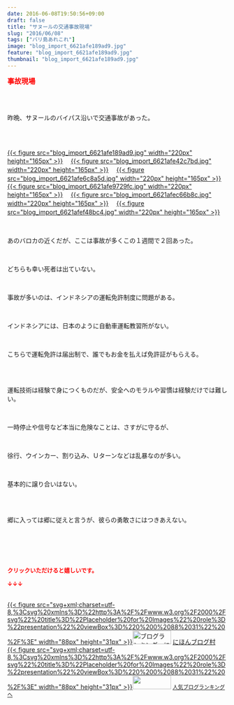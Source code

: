 ```yaml
---
date: 2016-06-08T19:50:56+09:00
draft: false
title: "サヌールの交通事故現場"
slug: "2016/06/08"
tags: ["バリ島あれこれ"]
image: "blog_import_6621afe189ad9.jpg"
feature: "blog_import_6621afe189ad9.jpg"
thumbnail: "blog_import_6621afe189ad9.jpg"
---
```

<p><font color="#ff0000" size="3"><strong>事故現場</strong></font></p><br/><br/><p>昨晩、サヌールのバイパス沿いで交通事故があった。</p><br/><p><br/><a href="blog_import_6621afe2c39de.jpg">{{< figure src="blog_import_6621afe189ad9.jpg" width="220px" height="165px" >}}</a> 　<a href="blog_import_6621afe56d764.jpg">{{< figure src="blog_import_6621afe42c7bd.jpg" width="220px" height="165px" >}}</a> 　<a href="blog_import_6621afe814b09.jpg">{{< figure src="blog_import_6621afe6c8a5d.jpg" width="220px" height="165px" >}}</a> 　<a href="blog_import_6621afeab3a18.jpg">{{< figure src="blog_import_6621afe9729fc.jpg" width="220px" height="165px" >}}</a> 　<a href="blog_import_6621afedd7ae1.jpg">{{< figure src="blog_import_6621afec66b8c.jpg" width="220px" height="165px" >}}</a> 　<a href="blog_import_6621aff07f867.jpg">{{< figure src="blog_import_6621afef48bc4.jpg" width="220px" height="165px" >}}</a> 　<br/></p><br/><p>あのバロカの近くだが、ここは事故が多くこの１週間で２回あった。</p><br/><p>どちらも幸い死者は出ていない。</p><br/><p>事故が多いのは、インドネシアの運転免許制度に問題がある。</p><br/><p>インドネシアには、日本のように自動車運転教習所がない。</p><br/><p>こちらで運転免許は届出制で、誰でもお金を払えば免許証がもらえる。</p><br/><br/><p>運転技術は経験で身につくものだが、安全へのモラルや習慣は経験だけでは難しい。</p><br/><p>一時停止や信号など本当に危険なことは、さすがに守るが、</p><br/><p>徐行、ウインカー、割り込み、Ｕターンなどは乱暴なのが多い。</p><br/><p>基本的に譲り合いはない。</p><br/><br/><p>郷に入っては郷に従えと言うが、彼らの勇敢さにはつきあえない。</p><br/><br/><br/><br/><p><font color="#ff0000" size="2"><strong>クリックいただけると嬉しいです。<br/></strong></font></p><p><font color="#ff0000" size="2"><strong>↓↓↓</strong></font></p><p><br/><a href="http://www.blogmura.com/ranking.html" target="_blank">{{< figure src="svg+xml;charset=utf-8,%3Csvg%20xmlns%3D%22http%3A%2F%2Fwww.w3.org%2F2000%2Fsvg%22%20title%3D%22Placeholder%20for%20Images%22%20role%3D%22presentation%22%20viewBox%3D%220%200%2088%2031%22%20%2F%3E" width="88px" height="31px" >}}<noscript><img border="0" alt="ブログランキング・にほんブログ村へ" src="https://img-proxy.blog-video.jp/images?url=http%3A%2F%2Fwww.blogmura.com%2Fimg%2Fwww88_31.gif" width="88" height="31"></noscript></a> <a href="http://www.blogmura.com/ranking.html" target="_blank">にほんブログ村</a> <br/><a title="人気ブログランキングへ" href="link.php?1804582">{{< figure src="svg+xml;charset=utf-8,%3Csvg%20xmlns%3D%22http%3A%2F%2Fwww.w3.org%2F2000%2Fsvg%22%20title%3D%22Placeholder%20for%20Images%22%20role%3D%22presentation%22%20viewBox%3D%220%200%2088%2031%22%20%2F%3E" width="88px" height="31px" >}}<noscript><img border="0" src="https://blog.with2.net/img/banner/banner_22.gif" width="88" height="31"></noscript></a> <a style="FONT-SIZE: 12px" href="link.php?1804582">人気ブログランキングへ</a> </p>

